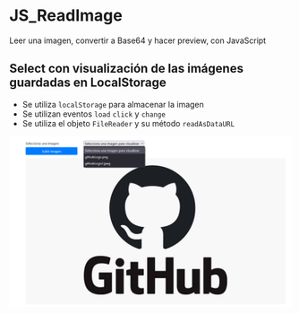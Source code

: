 # JS_ReadImage
Leer una imagen, convertir a Base64 y hacer preview, con JavaScript

## Select con visualización de las imágenes guardadas en LocalStorage

- Se utiliza `localStorage` para almacenar la imagen
- Se utilizan eventos `load` `click` y `change` 
- Se utiliza el objeto `FileReader` y su método `readAsDataURL`


![Image](https://raw.githubusercontent.com/jcgeneration/JS_ReadImage/feat-select_preview/img/ScreenShoot002.png)




